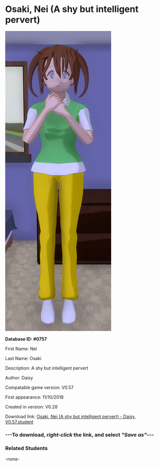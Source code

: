 # Osaki, Nei (A shy but intelligent pervert)

<img src="../../Files/Images/Osaki, Nei (A shy but intelligent pervert).png" title="Osaki, Nei (A shy but intelligent pervert) - Daisy, V0.57">

**Database ID: #0757**

First Name: Nei

Last Name: Osaki

Description: A shy but intelligent pervert

Author: Daisy

Compatable game version: V0.57

First appearance: 11/10/2018

Created in version: V0.28

Download link: <a href="https://raw.githubusercontent.com/Arbiter1223/Daigaku-Gurashi-Custom-Students/master/Files/Student%20Files/Osaki%2C%20Nei%20(A%20shy%20but%20intelligent%20pervert)%20-%20Daisy%2C%20V0.57.student">Osaki, Nei (A shy but intelligent pervert) - Daisy, V0.57.student</a>

### ---**To download, _right-click_ the link, and select _"Save as"_**---

### Related Students

-none-
